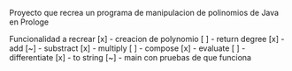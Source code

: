 Proyecto que recrea un programa de manipulacion de polinomios de Java en Prologe

Funcionalidad a recrear
[x] - creacion de polynomio
[ ] - return degree
[x] - add
[~] - substract
[x] - multiply
[ ] - compose
[x] - evaluate
[ ] - differentiate
[x] - to string
[~] - main con pruebas de que funciona
